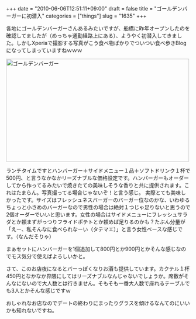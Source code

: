 +++
date = "2010-06-06T12:51:11+09:00"
draft = false
title = "ゴールデンバーガーに初潜入"
categories = ["things"]
slug = "1635"
+++

各地にゴールデンバーガーさんあるみたいですが、船橋に昨年オープンしたのを確認してましたが（めっちゃ通勤経路上にある）、ようやく初潜入してきました。しかしXperiaで撮影する写真がこう食べ物ばかりでついつい食べ歩きBlogになってしまっていますねｗｗｗ

<a href="http://www.flickr.com/photos/keruru/4673799250/" title="ゴールデンバーガー by けるる, on Flickr"><img src="http://farm5.static.flickr.com/4060/4673799250_7e7372ca39.jpg" width="500" height="281" alt="ゴールデンバーガー" /></a>

ランチタイムですとハンバーガー＋サイドメニュー１品＋ソフトドリンク１杯で500円、と言うなかなかリーズナブルな価格設定です。ハンバーガーもオーダーしてから作ってるみたいで焼きたての美味しそうな香りと共に提供されます。これはたまらん。写真撮ってる場合じゃないぞ！と言う感じ。
実際とても美味しかったです。サイズはフレッシュネスバーガーのバーガー位なのかな、いわゆるちょっと小さめのバーガーなので男性の場合は絶対１つじゃ足りないと思うので2個オーダーでいいと思います。女性の場合はサイドメニューにフレッシュサラダとか頼まずがっつりフライドポテトとか頼めば足りるのかも？たぶん分量が「えー、私そんなに食べられなーい（タテマエ）」と言う女性ベースな感じです。（なんだそりゃ）

まぁセットにハンバーガーを1個追加して800円とか900円とかそんな感じなのでモス気分で使えばよろしいかと。

さて、このお店夜になるとバーっぽくなりお酒も提供しています。カクテル１杯450円となかなか界隈にしてはリーズナブルなんじゃないでしょうか。席数がそんなにないので大人数とは行きません。そもそも一番大人数で座れるテーブルでも3人とかそんな感じですｗ

おしゃれなお店なのでデートの終わりにまったりグラスを傾けるなんてのにいいかも知れないですね。
